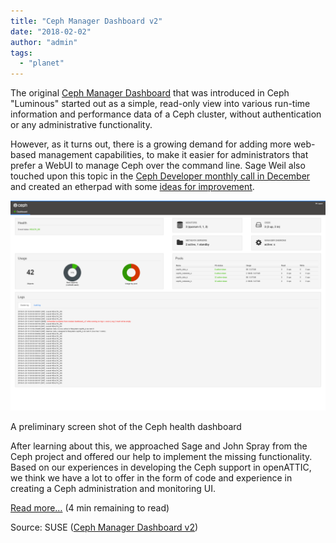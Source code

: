 ```yaml
---
title: "Ceph Manager Dashboard v2"
date: "2018-02-02"
author: "admin"
tags: 
  - "planet"
---
```


The original [Ceph Manager Dashboard](https://ceph.com/community/new-luminous-dashboard/) that was introduced in Ceph "Luminous" started out as a simple, read-only view into various run-time information and performance data of a Ceph cluster, without authentication or any administrative functionality.

However, as it turns out, there is a growing demand for adding more web-based management capabilities, to make it easier for administrators that prefer a WebUI to manage Ceph over the command line. Sage Weil also touched upon this topic in the [Ceph Developer monthly call in December](https://youtu.be/YNfp_4S7mYE?t=28m39s) and created an etherpad with some [ideas for improvement](http://pad.ceph.com/p/mimic-dashboard).

![/galleries/ceph-dashboard-v2-screenshots-2018-02-02/dashboard-v2-health.png](images/dashboard-v2-health.png)

A preliminary screen shot of the Ceph health dashboard

After learning about this, we approached Sage and John Spray from the Ceph project and offered our help to implement the missing functionality. Based on our experiences in developing the Ceph support in openATTIC, we think we have a lot to offer in the form of code and experience in creating a Ceph administration and monitoring UI.

[Read more…](http://openattic.org/posts/ceph-manager-dashboard-v2/) (4 min remaining to read)

Source: SUSE ([Ceph Manager Dashboard v2](http://openattic.org/posts/ceph-manager-dashboard-v2/))
